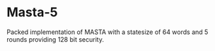 # Masta-5

Packed implementation of MASTA with a statesize of 64 words and 5 rounds providing 128 bit security.
